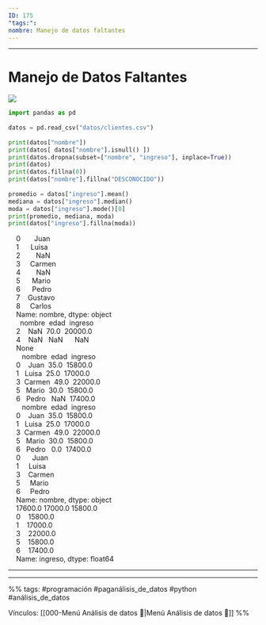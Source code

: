 ```yaml
---
ID: 175
"tags:": 
nombre: Manejo de datos faltantes
---
```

___
#  Manejo de Datos Faltantes  
![](https://www.youtube.com/watch?v=XiKYdHUsgyM&ab_channel=C%C3%B3digoM%C3%A1quina)
  
```python  
import pandas as pd  
  
datos = pd.read_csv("datos/clientes.csv")  
  
print(datos["nombre"])  
print(datos[ datos["nombre"].isnull() ])  
print(datos.dropna(subset=["nombre", "ingreso"], inplace=True))  
print(datos)  
print(datos.fillna(0))  
print(datos["nombre"].fillna("DESCONOCIDO"))  
  
promedio = datos["ingreso"].mean()  
mediana = datos["ingreso"].median()  
moda = datos["ingreso"].mode()[0]  
print(promedio, mediana, moda)  
print(datos["ingreso"].fillna(moda))  
```  
  
    0       Juan  
    1      Luisa  
    2        NaN  
    3     Carmen  
    4        NaN  
    5      Mario  
    6      Pedro  
    7    Gustavo  
    8     Carlos  
    Name: nombre, dtype: object  
      nombre  edad  ingreso  
    2    NaN  70.0  20000.0  
    4    NaN   NaN      NaN  
    None  
       nombre  edad  ingreso  
    0    Juan  35.0  15800.0  
    1   Luisa  25.0  17000.0  
    3  Carmen  49.0  22000.0  
    5   Mario  30.0  15800.0  
    6   Pedro   NaN  17400.0  
       nombre  edad  ingreso  
    0    Juan  35.0  15800.0  
    1   Luisa  25.0  17000.0  
    3  Carmen  49.0  22000.0  
    5   Mario  30.0  15800.0  
    6   Pedro   0.0  17400.0  
    0      Juan  
    1     Luisa  
    3    Carmen  
    5     Mario  
    6     Pedro  
    Name: nombre, dtype: object  
    17600.0 17000.0 15800.0  
    0    15800.0  
    1    17000.0  
    3    22000.0  
    5    15800.0  
    6    17400.0  
    Name: ingreso, dtype: float64

___






















___
%%
tags: #programación #paganálisis_de_datos #python  #análisis_de_datos

Vínculos:   [[000-Menú Análisis de datos 📃|Menú Análisis de datos 📃]] 
%%